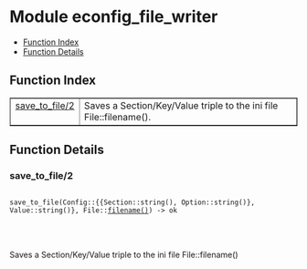 

# Module econfig_file_writer #
* [Function Index](#index)
* [Function Details](#functions)


<a name="index"></a>

## Function Index ##


<table width="100%" border="1" cellspacing="0" cellpadding="2" summary="function index"><tr><td valign="top"><a href="#save_to_file-2">save_to_file/2</a></td><td>Saves a Section/Key/Value triple to the ini file File::filename().</td></tr></table>


<a name="functions"></a>

## Function Details ##

<a name="save_to_file-2"></a>

### save_to_file/2 ###


<pre><code>
save_to_file(Config::{{Section::string(), Option::string()}, Value::string()}, File::<a href="#type-filename">filename()</a>) -&gt; ok
</code></pre>

<br></br>


Saves a Section/Key/Value triple to the ini file File::filename()
